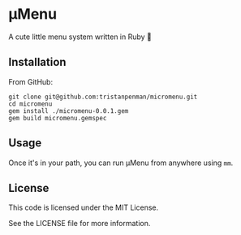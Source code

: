 # μMenu

A cute little menu system written in Ruby :smiling_face_with_three_hearts:

## Installation

From GitHub:

    git clone git@github.com:tristanpenman/micromenu.git
    cd micromenu
    gem install ./micromenu-0.0.1.gem
    gem build micromenu.gemspec

## Usage

Once it's in your path, you can run μMenu from anywhere using `mm`.

## License

This code is licensed under the MIT License.

See the LICENSE file for more information.
